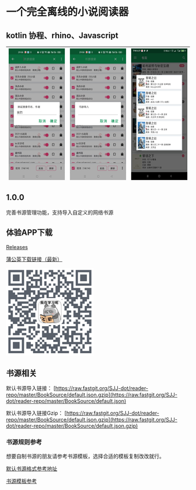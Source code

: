 # 一个完全离线的小说阅读器
## kotlin 协程、rhino、Javascript

| <img src="img/1.jpg" width = "180" height = "360"/>        | <img src="img/2.jpg" width = "180" height = "360"/>   |  <img src="img/Screenshot_1.jpg" width = "180" height = "360"/>  |
| - | - |- |

## 1.0.0
完善书源管理功能，支持导入自定义的网络书源

## 体验APP下载

[Releases](https://github.com/SJJ-dot/Reader/releases)

[蒲公英下载链接（最新）](https://www.pgyer.com/SJJ-dot-reader)

<img src="img/SJJ-dot-reader.png" width = "240" height = "240"/>

## 书源相关

默认书源导入链接：
[https://raw.fastgit.org/SJJ-dot/reader-repo/master/BookSource/default.json.gzip](https://raw.fastgit.org/SJJ-dot/reader-repo/master/BookSource/default.json)

默认书源导入链接Gzip：
[https://raw.fastgit.org/SJJ-dot/reader-repo/master/BookSource/default.json.gzip](https://raw.fastgit.org/SJJ-dot/reader-repo/master/BookSource/default.json.gzip)

### 书源规则参考 
想要自制书源的朋友请参考书源模板，选择合适的模板复制改改就行。

[默认书源格式参考地址](https://github.com/SJJ-dot/reader-repo/blob/main/BookSource/default.json)

[书源模板参考](https://github.com/SJJ-dot/Reader/tree/master/test/src/main/java/com/sjianjun/test/templete)
